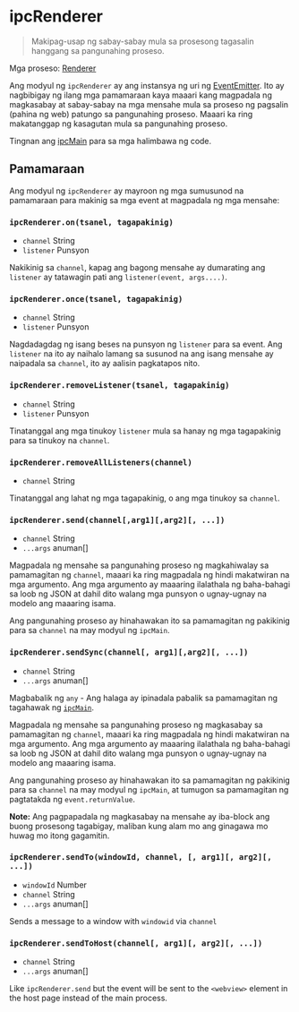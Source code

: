 # ipcRenderer

> Makipag-usap ng sabay-sabay mula sa prosesong tagasalin hanggang sa pangunahing proseso.

Mga proseso: [Renderer](../glossary.md#renderer-process)

Ang modyul ng `ipcRenderer` ay ang instansya ng uri ng [EventEmitter](https://nodejs.org/api/events.html#events_class_eventemitter). Ito ay nagbibigay ng ilang mga pamamaraan kaya maaari kang magpadala ng magkasabay at sabay-sabay na mga mensahe mula sa proseso ng pagsalin (pahina ng web) patungo sa pangunahing proseso. Maaari ka ring makatanggap ng kasagutan mula sa pangunahing proseso.

Tingnan ang [ipcMain](ipc-main.md) para sa mga halimbawa ng code.

## Pamamaraan

Ang modyul ng `ipcRenderer` ay mayroon ng mga sumusunod na pamamaraan para makinig sa mga event at magpadala ng mga mensahe:

### `ipcRenderer.on(tsanel, tagapakinig)`

* `channel` String
* `listener` Punsyon

Nakikinig sa `channel`, kapag ang bagong mensahe ay dumarating ang `listener` ay tatawagin pati ang `listener(event, args....)`.

### `ipcRenderer.once(tsanel, tagapakinig)`

* `channel` String
* `listener` Punsyon

Nagdadagdag ng isang beses na punsyon ng `listener` para sa event. Ang `listener` na ito ay naihalo lamang sa susunod na ang isang mensahe ay naipadala sa `channel`, ito ay aalisin pagkatapos nito.

### `ipcRenderer.removeListener(tsanel, tagapakinig)`

* `channel` String
* `listener` Punsyon

Tinatanggal ang mga tinukoy `listener` mula sa hanay ng mga tagapakinig para sa tinukoy na `channel`.

### `ipcRenderer.removeAllListeners(channel)`

* `channel` String

Tinatanggal ang lahat ng mga tagapakinig, o ang mga tinukoy sa `channel`.

### `ipcRenderer.send(channel[,arg1][,arg2][, ...])`

* `channel` String
* `...args` anuman[]

Magpadala ng mensahe sa pangunahing proseso ng magkahiwalay sa pamamagitan ng `channel`, maaari ka ring magpadala ng hindi makatwiran na mga argumento. Ang mga argumento ay maaaring ilalathala ng baha-bahagi sa loob ng JSON at dahil dito walang mga punsyon o ugnay-ugnay na modelo ang maaaring isama.

Ang pangunahing proseso ay hinahawakan ito sa pamamagitan ng pakikinig para sa `channel` na may modyul ng `ipcMain`.

### `ipcRenderer.sendSync(channel[, arg1][,arg2][, ...])`

* `channel` String
* `...args` anuman[]

Magbabalik ng `any` - Ang halaga ay ipinadala pabalik sa pamamagitan ng tagahawak ng [`ipcMain`](ipc-main.md).

Magpadala ng mensahe sa pangunahing proseso ng magkasabay sa pamamagitan ng `channel`, maaari ka ring magpadala ng hindi makatwiran na mga argumento. Ang mga argumento ay maaaring ilalathala ng baha-bahagi sa loob ng JSON at dahil dito walang mga punsyon o ugnay-ugnay na modelo ang maaaring isama.

Ang pangunahing proseso ay hinahawakan ito sa pamamagitan ng pakikinig para sa `channel` na may modyul ng `ipcMain`, at tumugon sa pamamagitan ng pagtatakda ng `event.returnValue`.

**Note:** Ang pagpapadala ng magkasabay na mensahe ay iba-block ang buong prosesong tagabigay, maliban kung alam mo ang ginagawa mo huwag mo itong gagamitin.

### `ipcRenderer.sendTo(windowId, channel, [, arg1][, arg2][, ...])`

* `windowId` Number
* `channel` String
* `...args` anuman[]

Sends a message to a window with `windowid` via `channel`

### `ipcRenderer.sendToHost(channel[, arg1][, arg2][, ...])`

* `channel` String
* `...args` anuman[]

Like `ipcRenderer.send` but the event will be sent to the `<webview>` element in the host page instead of the main process.